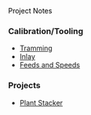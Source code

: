 <div style="display: block; margin: 0;">
    <div style="display: block; margin: 0; float: left; width: 80%; color: black;">
        Project Notes
    </div>

</div>
<div style="clear: both;"></div>

<h3>Calibration/Tooling</h3>

- [Tramming](/setup/tramming.md)
- [Inlay](/setup/inlay.md)
- [Feeds and Speeds](/setup/feeds-and-speeds.md)

<h3>Projects</h3>

- [Plant Stacker](/projects/plant-stacker.md)
